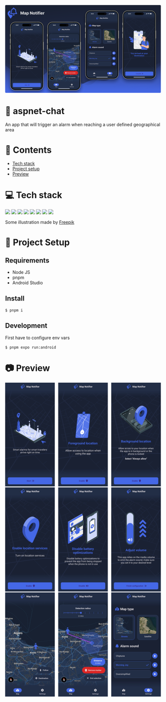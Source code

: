 <img src="https://raw.githubusercontent.com/devlotfi/map-notifier/master/github-assets/github-banner.png">

# 📜 aspnet-chat

An app that will trigger an alarm when reaching a user defined geographical area

# 📌 Contents

- [Tech stack](#-tech-stack)
- [Project setup](#-project-setup)
- [Preview](#-preview)

# 💻 Tech stack

<p float="left">
  <img height="50px" src="https://devlotfi.github.io/stack-icons/icons/ts.svg">
  <img height="50px" src="https://devlotfi.github.io/stack-icons/icons/reactnative.svg">
  <img height="50px" src="https://devlotfi.github.io/stack-icons/icons/expo.svg">
  <img height="50px" src="https://devlotfi.github.io/stack-icons/icons/fontawesome.svg">
  <img height="50px" src="https://devlotfi.github.io/stack-icons/icons/react-native-paper.svg">
  <img height="50px" src="https://devlotfi.github.io/stack-icons/icons/reactnavigation.svg">
  <img height="50px" src="https://devlotfi.github.io/stack-icons/icons/maplibre.svg">
  <img height="50px" src="https://devlotfi.github.io/stack-icons/icons/maptiler.svg">
</p>

Some illustration made by [Freepik](https://www.freepik.com/)

# 📂 Project Setup

## Requirements

- Node JS
- pnpm
- Android Studio

## Install

```bash
$ pnpm i
```

## Development

First have to configure env vars

```bash
$ pnpm expo run:android
```

# 📷 Preview

<img src="https://raw.githubusercontent.com/devlotfi/map-notifier/master/github-assets/preview-1.png">
<img src="https://raw.githubusercontent.com/devlotfi/map-notifier/master/github-assets/preview-2.png">
<img src="https://raw.githubusercontent.com/devlotfi/map-notifier/master/github-assets/preview-3.png">
